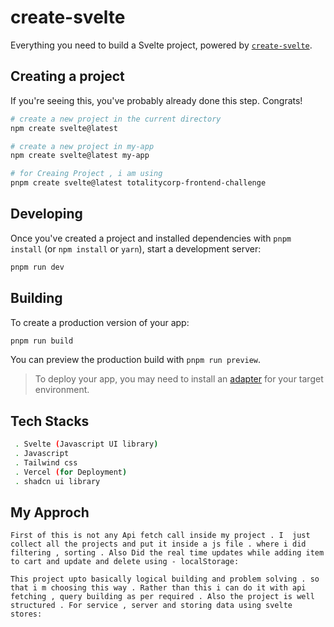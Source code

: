 # create-svelte

Everything you need to build a Svelte project, powered by [`create-svelte`](https://github.com/sveltejs/kit/tree/master/packages/create-svelte).



## Creating a project

If you're seeing this, you've probably already done this step. Congrats!

```bash
# create a new project in the current directory
npm create svelte@latest

# create a new project in my-app
npm create svelte@latest my-app

# for Creaing Project , i am using 
pnpm create svelte@latest totalitycorp-frontend-challenge
```

## Developing

Once you've created a project and installed dependencies with `pnpm install` (or `npm install` or `yarn`), start a development server:

```bash
pnpm run dev
```

## Building

To create a production version of your app:

```bash
pnpm run build
```

You can preview the production build with `pnpm run preview`.

> To deploy your app, you may need to install an [adapter](https://kit.svelte.dev/docs/adapters) for your target environment.
 
 
 ## Tech Stacks
 ```bash
  . Svelte (Javascript UI library)
  . Javascript
  . Tailwind css
  . Vercel (for Deployment)
  . shadcn ui library
 ``` 
 ## My Approch

    First of this is not any Api fetch call inside my project . I  just collect all the projects and put it inside a js file . where i did filtering , sorting . Also Did the real time updates while adding item to cart and update and delete using - localStorage:

    This project upto basically logical building and problem solving . so that i m choosing this way . Rather than this i can do it with api fetching , query building as per required . Also the project is well structured . For service , server and storing data using svelte stores:
